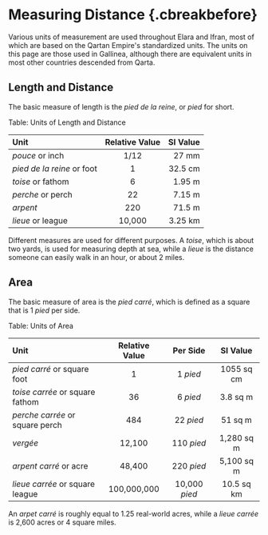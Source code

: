 # Measuring Distance {.cbreakbefore}

Various units of measurement are used throughout Elara and Ifran, most of which are based on the Qartan Empire's standardized units. 
The units on this page are those used in Gallinea, 
although there are equivalent units in most other countries descended from Qarta.

## Length and Distance

The basic measure of length is the *pied de la reine*, or *pied* for short.

Table: Units of Length and Distance

| Unit                         | Relative Value | SI Value  |
| :--------------------------- | :------------: | --------: |
| *pouce* or inch              | 1/12           | 27 mm     |
| *pied de la reine* or foot   | 1              | 32.5 cm   |
| *toise* or fathom            | 6              | 1.95 m    |
| *perche* or perch            | 22             | 7.15 m    |
| *arpent*                     | 220            | 71.5 m    |
| *lieue* or league            | 10,000         | 3.25 km   |

Different measures are used for different purposes. A *toise*, which is about two yards, is used for measuring depth at sea,
while a *lieue* is the distance someone can easily walk in an hour, or about 2 miles.

## Area

The basic measure of area is the *pied carré*, which is defined as a square that is 1 *pied* per side.

Table: Units of Area

| Unit                            | Relative Value | Per Side      | SI Value   |
| :------------------------------ | :------------: | :-----------: | :--------: |
| *pied carré* or square foot     | 1              | 1 *pied*      | 1055 sq cm |
| *toise carrée* or square fathom | 36             | 6 *pied*      | 3.8  sq m  |
| *perche carrée* or square perch | 484            | 22 *pied*     | 51 sq m    |
| *vergée*                        | 12,100         | 110 *pied*    | 1,280 sq m |
| *arpent carré* or acre          | 48,400         | 220 *pied*    | 5,100 sq m |
| *lieue carrée* or square league | 100,000,000    | 10,000 *pied* | 10.5 sq km |

An *arpet carré* is roughly equal to 1.25 real-world acres, while a *lieue carrée* is 2,600 acres or 4 square miles.

